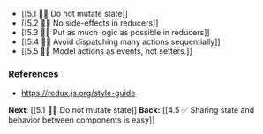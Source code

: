  - [[5.1 👩‍🎨 Do not mutate state]]
 - [[5.2 👩‍🎨 No side-effects in reducers]]
 - [[5.3 👩‍🎨 Put as much logic as possible in reducers]]
 - [[5.4 👩‍🎨 Avoid dispatching many actions sequentially]]
 - [[5.5 👩‍🎨 Model actions as events, not setters.]]

### References
- https://redux.js.org/style-guide

**Next**: [[5.1 👩‍🎨 Do not mutate state]]
**Back:** [[4.5 ✅ Sharing state and behavior between components is easy]]
